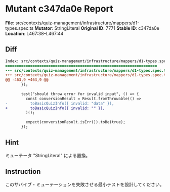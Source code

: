 # Mutant c347da0e Report

**File**: src/contexts/quiz-management/infrastructure/mappers/d1-types.spec.ts
**Mutator**: StringLiteral
**Original ID**: 7771
**Stable ID**: c347da0e
**Location**: L467:38–L467:44

## Diff

```diff
Index: src/contexts/quiz-management/infrastructure/mappers/d1-types.spec.ts
===================================================================
--- src/contexts/quiz-management/infrastructure/mappers/d1-types.spec.ts	original
+++ src/contexts/quiz-management/infrastructure/mappers/d1-types.spec.ts	mutated #7771
@@ -463,9 +463,9 @@
       });
 
       test("should throw error for invalid input", () => {
         const conversionResult = Result.fromThrowable(() =>
-          toBasicQuizInfo({ invalid: "data" }),
+          toBasicQuizInfo({ invalid: "" }),
         )();
 
         expect(conversionResult.isErr()).toBe(true);
       });
```

## Hint

ミューテータ "StringLiteral" による置換。

## Instruction

このサバイブ・ミューテーションを失敗させる最小テストを設計してください。
